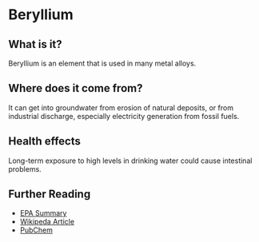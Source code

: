 # Beryllium

## What is it?
Beryllium is an element that is used in many metal alloys.

## Where does it come from?
It can get into groundwater from erosion of natural deposits, or from industrial discharge, especially electricity generation from fossil fuels.

## Health effects
Long-term exposure to high levels in drinking water could cause intestinal problems.

## Further Reading
* [EPA Summary](https://safewater.zendesk.com/hc/en-us/sections/202366528-Beryllium)
* [Wikipeda Article](https://en.wikipedia.org/wiki/Beryllium)
* [PubChem](https://pubchem.ncbi.nlm.nih.gov/compound/beryllium)